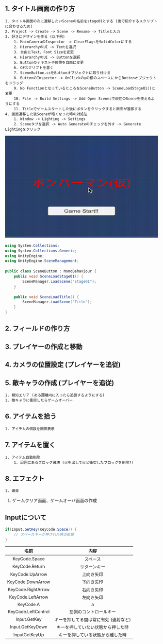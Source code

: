 ## 1. タイトル画面の作り方
	1. タイトル画面の次に遷移したいSceneの名前をstage01とする (後で紹介するスクリプトに合わせるため)
	2. Project -> Create -> Scene -> Rename -> Titleと入力
	3. 好きにデザインを作る (以下例)
		1. MainCameraのInspector -> ClearFlagsをSolidColorにする
		2. HierarchyのUI -> Textを選択
		3. 自由にText、Font Sizeを変更
		4. HierarchyのUI -> Buttonを選択
		5. Buttonのテキストや位置を自由に変更
		6. C#スクリプトを書く
		7. SceneButton.csをButtonオブジェクトに取り付ける
		8. ButtonのInspector -> OnClickの◎の横のスペースにからButtonオブジェクトをドラッグ
		9. No FunctionとなっているところをSceneButton -> SceneLoadStage01()に変更
		10. File -> Build Settings -> Add Open Scenesで現在のSceneを使えるようにする
		11. Titleでゲームスタートした後にボタンをクリックすると画面が遷移する
	4. 画面遷移した後Sceneが暗くなった時の対処法
		1. Window -> Lighting -> Settings
		2. Sceneタブを選択 -> Auto Generateのチェックを外す -> Generate Lightingをクリック

![実行例](https://github.com/tsutarou10/unity/blob/master/gif/SceneTitle.gif)

```:SceneButton.cs
using System.Collections;
using System.Collections.Generic;
using UnityEngine;
using UnityEngine.SceneManagement;

public class SceneButton : MonoBehaviour {
	public void SceneLoadStage01() {
		SceneManager.LoadScene("stage01");
	}

	public void SceneLoadTitle() {
		SceneManager.LoadScene("Title");
	}
}
```
## 2. フィールドの作り方

## 3. プレイヤーの作成と移動

## 4. カメラの位置設定 (プレイヤーを追従)

## 5. 敵キャラの作成 (プレイヤーを追従)
	1. 検知エリア (ある距離内に入ったら追従するようにする)
	1. 敵キャラに衝突したらゲームオーバー

## 6. アイテムを拾う
	1. アイテムの個数を画面表示

## 7. アイテムを置く
	1. アイテム自動削除
		1. 周囲にあるブロック破壊 (火を出して火と衝突したブロックを削除?)

## 8. エフェクト
	1. 爆発
1. ゲームクリア画面、ゲームオーバ画面の作成

## Inputについて
```C#
if(Input.GetKey(KeyCode.Space)) {
	// スペースキーが押された時の処理
}
```
| 名前 | 内容 |
| :---: | :---: |
| KeyCode.Space | スペース |
| KeyCode.Return | リターンキー |
| KeyCode.UpArrow | 上向き矢印 |
| KeyCode.DownArrow | 下向き矢印 |
| KeyCode.RightArrow | 右向き矢印 |
| KeyCode.LeftArrow | 左向き矢印 |
| KeyCode.A | a |
| KeyCode.LeftControl| 左側のコントロールキー |
| Input.GetKey | キーを押してる間は常に有効 (連射など) |
| Input.GetKeyDown | キーを押していない状態から押した時 |
| InputGetKeyUp | キーを押している状態から離した時 |
